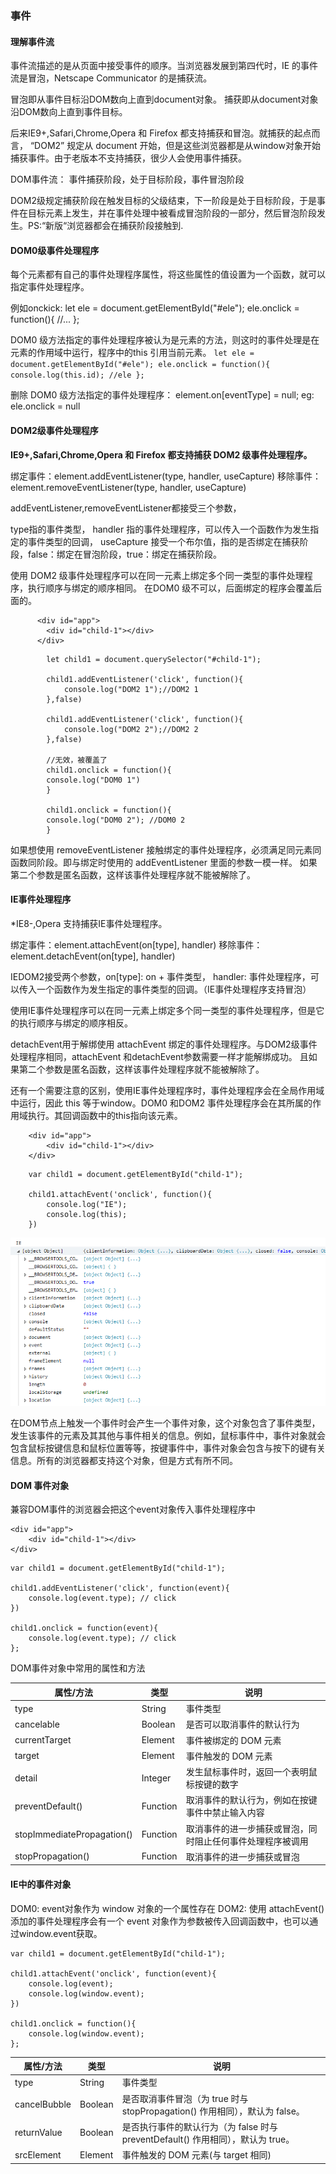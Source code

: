 ### 事件

#### 理解事件流
事件流描述的是从页面中接受事件的顺序。当浏览器发展到第四代时，IE 的事件流是冒泡，Netscape Communicator 的是捕获流。

冒泡即从事件目标沿DOM数向上直到document对象。
捕获即从document对象沿DOM数向上直到事件目标。

后来IE9+,Safari,Chrome,Opera 和 Firefox 都支持捕获和冒泡。就捕获的起点而言， “DOM2” 规定从 document 开始，但是这些浏览器都是从window对象开始捕获事件。由于老版本不支持捕获，很少人会使用事件捕获。

DOM事件流： 事件捕获阶段，处于目标阶段，事件冒泡阶段

DOM2级规定捕获阶段在触发目标的父级结束，下一阶段是处于目标阶段，于是事件在目标元素上发生，并在事件处理中被看成冒泡阶段的一部分，然后冒泡阶段发生。PS:“新版“浏览器都会在捕获阶段接触到.

#### DOM0级事件处理程序
 每个元素都有自己的事件处理程序属性，将这些属性的值设置为一个函数，就可以指定事件处理程序。

 例如onckick:
    let ele = document.getElementById("#ele");
    ele.onclick = function(){ //... };

DOM0 级方法指定的事件处理程序被认为是元素的方法，则这时的事件处理是在元素的作用域中运行，程序中的this 引用当前元素。
    ```
    let ele = document.getElementById("#ele");
    ele.onclick = function(){ 
        console.log(this.id); //ele
    };
    ```

删除 DOM0 级方法指定的事件处理程序： 
element.on[eventType] = null;
eg: ele.onclick = null

#### DOM2级事件处理程序

<b>IE9+,Safari,Chrome,Opera 和 Firefox 都支持捕获 DOM2 级事件处理程序。</b>

绑定事件：element.addEventListener(type, handler, useCapture)
移除事件：element.removeEventListener(type, handler, useCapture)

addEventListener,removeEventListener都接受三个参数，

type指的事件类型，
handler 指的事件处理程序，可以传入一个函数作为发生指定的事件类型的回调，
useCapture 接受一个布尔值，指的是否绑定在捕获阶段，false：绑定在冒泡阶段，true：绑定在捕获阶段。

使用 DOM2 级事件处理程序可以在同一元素上绑定多个同一类型的事件处理程序，执行顺序与绑定的顺序相同。
在DOM0 级不可以，后面绑定的程序会覆盖后面的。
```
	  <div id="app">
	  	<div id="child-1"></div>
	  </div>
```
```
	  	let child1 = document.querySelector("#child-1");

	  	child1.addEventListener('click', function(){
	  		console.log("DOM2 1");//DOM2 1
	  	},false)
	  	
	  	child1.addEventListener('click', function(){
	  		console.log("DOM2 2");//DOM2 2
	  	},false)
        
        //无效，被覆盖了
        child1.onclick = function(){
        console.log("DOM0 1")
        }

        child1.onclick = function(){
        console.log("DOM0 2"); //DOM0 2
        }
```

如果想使用 removeEventListener 接触绑定的事件处理程序，必须满足同元素同函数同阶段。即与绑定时使用的 addEventListener 里面的参数一模一样。
如果第二个参数是匿名函数，这样该事件处理程序就不能被解除了。


#### IE事件处理程序
*IE8-,Opera 支持捕获IE事件处理程序。

绑定事件：element.attachEvent(on[type], handler)
移除事件：element.detachEvent(on[type], handler)

IEDOM2接受两个参数，on[type]: on + 事件类型， handler: 事件处理程序，可以传入一个函数作为发生指定的事件类型的回调。（IE事件处理程序支持冒泡）

使用IE事件处理程序可以在同一元素上绑定多个同一类型的事件处理程序，但是它的执行顺序与绑定的顺序相反。

detachEvent用于解绑使用 attachEvent 绑定的事件处理程序。与DOM2级事件处理程序相同，attachEvent 和detachEvent参数需要一样才能解绑成功。
且如果第二个参数是匿名函数，这样该事件处理程序就不能被解除了。

还有一个需要注意的区别，使用IE事件处理程序时，事件处理程序会在全局作用域中运行，因此 this 等于window。DOM0 和DOM2 事件处理程序会在其所属的作用域执行。其回调函数中的this指向该元素。

``` 
    <div id="app">
	  	<div id="child-1"></div>
	</div>
```

```
    var child1 = document.getElementById("child-1");

    child1.attachEvent('onclick', function(){
        console.log("IE");
        console.log(this); 
    })
```
![IE-this](../image/知识点总结/JS事件/IE-this.png)

在DOM节点上触发一个事件时会产生一个事件对象，这个对象包含了事件类型，发生该事件的元素及其其他与事件相关的信息。例如，鼠标事件中，事件对象就会包含鼠标按键信息和鼠标位置等等，按键事件中，事件对象会包含与按下的键有关信息。所有的浏览器都支持这个对象，但是方式有所不同。

#### DOM 事件对象
兼容DOM事件的浏览器会把这个event对象传入事件处理程序中
```
<div id="app">
    <div id="child-1"></div>
</div>
```

```
var child1 = document.getElementById("child-1");

child1.addEventListener('click', function(event){
    console.log(event.type); // click
})

child1.onclick = function(event){
    console.log(event.type); // click
};
```

DOM事件对象中常用的属性和方法

属性/方法 | 类型 | 说明
---|---|---
type | String | 事件类型
cancelable | Boolean| 是否可以取消事件的默认行为
currentTarget | Element | 事件被绑定的 DOM 元素
target | Element | 事件触发的 DOM 元素
detail  |Integer | 发生鼠标事件时，返回一个表明鼠标按键的数字
preventDefault()| Function | 取消事件的默认行为，例如在按键事件中禁止输入内容
stopImmediatePropagation() | Function | 取消事件的进一步捕获或冒泡，同时阻止任何事件处理程序被调用
stopPropagation() | Function | 取消事件的进一步捕获或冒泡

#### IE中的事件对象
DOM0: event对象作为 window 对象的一个属性存在
DOM2: 使用 attachEvent()添加的事件处理程序会有一个 event 对象作为参数被传入回调函数中，也可以通过window.event获取。

```
var child1 = document.getElementById("child-1");

child1.attachEvent('onclick', function(event){
    console.log(event);
    console.log(window.event);
})

child1.onclick = function(){
    console.log(window.event); 
};
```

属性/方法 | 类型 | 说明
---|---|---
type | String | 事件类型
cancelBubble | Boolean | 是否取消事件冒泡（为 true 时与 stopPropagation() 作用相同），默认为 false。
returnValue | Boolean | 是否执行事件的默认行为（为 false 时与 preventDefault() 作用相同），默认为 true。
srcElement | Element | 事件触发的 DOM 元素(与 target 相同)
